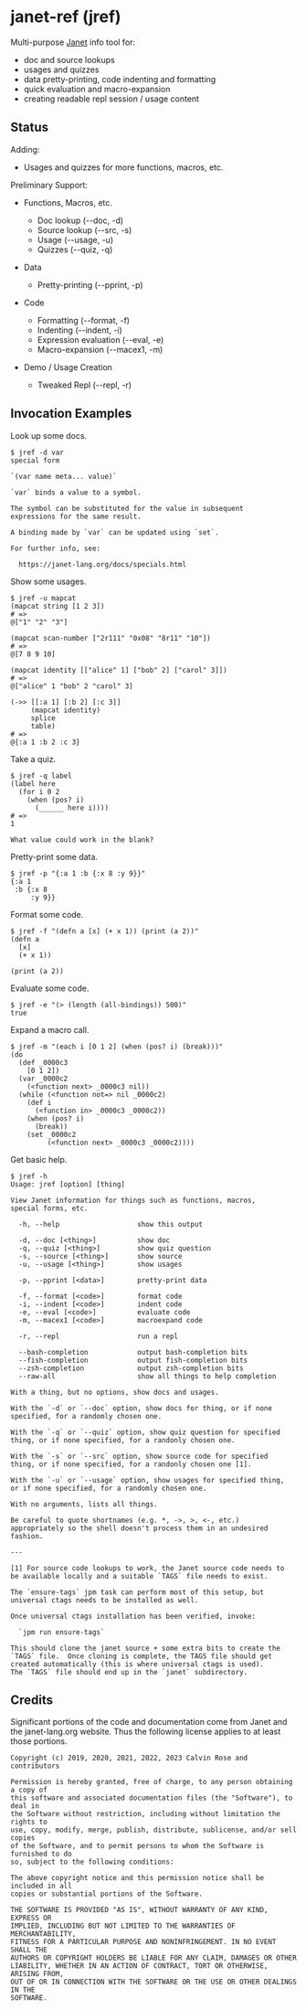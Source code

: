 # janet-ref (jref)

Multi-purpose [Janet](https://janet-lang.org) info tool for:

* doc and source lookups
* usages and quizzes
* data pretty-printing, code indenting and formatting
* quick evaluation and macro-expansion
* creating readable repl session / usage content

## Status

Adding:

* Usages and quizzes for more functions, macros, etc.

Preliminary Support:

* Functions, Macros, etc.
  * Doc lookup (--doc, -d)
  * Source lookup (--src, -s)
  * Usage (--usage, -u)
  * Quizzes (--quiz, -q)

* Data
  * Pretty-printing (--pprint, -p)

* Code
  * Formatting (--format, -f)
  * Indenting (--indent, -i)
  * Expression evaluation (--eval, -e)
  * Macro-expansion (--macex1, -m)

* Demo / Usage Creation
  * Tweaked Repl (--repl, -r)

## Invocation Examples

Look up some docs.

```
$ jref -d var
special form

`(var name meta... value)`

`var` binds a value to a symbol.

The symbol can be substituted for the value in subsequent
expressions for the same result.

A binding made by `var` can be updated using `set`.

For further info, see:

  https://janet-lang.org/docs/specials.html
```

Show some usages.

```
$ jref -u mapcat
(mapcat string [1 2 3])
# =>
@["1" "2" "3"]

(mapcat scan-number ["2r111" "0x08" "8r11" "10"])
# =>
@[7 8 9 10]

(mapcat identity [["alice" 1] ["bob" 2] ["carol" 3]])
# =>
@["alice" 1 "bob" 2 "carol" 3]

(->> [[:a 1] [:b 2] [:c 3]]
     (mapcat identity)
     splice
     table)
# =>
@{:a 1 :b 2 :c 3}
```
Take a quiz.

```
$ jref -q label
(label here
  (for i 0 2
    (when (pos? i)
      (______ here i))))
# =>
1

What value could work in the blank?
```

Pretty-print some data.

```
$ jref -p "{:a 1 :b {:x 8 :y 9}}"
{:a 1
 :b {:x 8
     :y 9}}
```

Format some code.

```
$ jref -f "(defn a [x] (+ x 1)) (print (a 2))"
(defn a
  [x]
  (+ x 1))

(print (a 2))
```

Evaluate some code.

```
$ jref -e "(> (length (all-bindings)) 500)"
true
```

Expand a macro call.

```
$ jref -m "(each i [0 1 2] (when (pos? i) (break)))"
(do
  (def _0000c3
    [0 1 2])
  (var _0000c2
    (<function next> _0000c3 nil))
  (while (<function not=> nil _0000c2)
    (def i
      (<function in> _0000c3 _0000c2))
    (when (pos? i)
      (break))
    (set _0000c2
         (<function next> _0000c3 _0000c2))))
```

Get basic help.

```
$ jref -h
Usage: jref [option] [thing]

View Janet information for things such as functions, macros,
special forms, etc.

  -h, --help                   show this output

  -d, --doc [<thing>]          show doc
  -q, --quiz [<thing>]         show quiz question
  -s, --source [<thing>]       show source
  -u, --usage [<thing>]        show usages

  -p, --pprint [<data>]        pretty-print data

  -f, --format [<code>]        format code
  -i, --indent [<code>]        indent code
  -e, --eval [<code>]          evaluate code
  -m, --macex1 [<code>]        macroexpand code

  -r, --repl                   run a repl

  --bash-completion            output bash-completion bits
  --fish-completion            output fish-completion bits
  --zsh-completion             output zsh-completion bits
  --raw-all                    show all things to help completion

With a thing, but no options, show docs and usages.

With the `-d` or `--doc` option, show docs for thing, or if none
specified, for a randomly chosen one.

With the `-q` or `--quiz` option, show quiz question for specified
thing, or if none specified, for a randonly chosen one.

With the `-s` or `--src` option, show source code for specified
thing, or if none specified, for a randonly chosen one [1].

With the `-u` or `--usage` option, show usages for specified thing,
or if none specified, for a randomly chosen one.

With no arguments, lists all things.

Be careful to quote shortnames (e.g. *, ->, >, <-, etc.)
appropriately so the shell doesn't process them in an undesired
fashion.

---

[1] For source code lookups to work, the Janet source code needs to
be available locally and a suitable `TAGS` file needs to exist.

The `ensure-tags` jpm task can perform most of this setup, but
universal ctags needs to be installed as well.

Once universal ctags installation has been verified, invoke:

  `jpm run ensure-tags`

This should clone the janet source + some extra bits to create the
`TAGS` file.  Once cloning is complete, the TAGS file should get
created automatically (this is where universal ctags is used).
The `TAGS` file should end up in the `janet` subdirectory.
```

## Credits

Significant portions of the code and documentation come from Janet and
the janet-lang.org website.  Thus the following license applies to at
least those portions.

```
Copyright (c) 2019, 2020, 2021, 2022, 2023 Calvin Rose and contributors

Permission is hereby granted, free of charge, to any person obtaining a copy of
this software and associated documentation files (the "Software"), to deal in
the Software without restriction, including without limitation the rights to
use, copy, modify, merge, publish, distribute, sublicense, and/or sell copies
of the Software, and to permit persons to whom the Software is furnished to do
so, subject to the following conditions:

The above copyright notice and this permission notice shall be included in all
copies or substantial portions of the Software.

THE SOFTWARE IS PROVIDED "AS IS", WITHOUT WARRANTY OF ANY KIND, EXPRESS OR
IMPLIED, INCLUDING BUT NOT LIMITED TO THE WARRANTIES OF MERCHANTABILITY,
FITNESS FOR A PARTICULAR PURPOSE AND NONINFRINGEMENT. IN NO EVENT SHALL THE
AUTHORS OR COPYRIGHT HOLDERS BE LIABLE FOR ANY CLAIM, DAMAGES OR OTHER
LIABILITY, WHETHER IN AN ACTION OF CONTRACT, TORT OR OTHERWISE, ARISING FROM,
OUT OF OR IN CONNECTION WITH THE SOFTWARE OR THE USE OR OTHER DEALINGS IN THE
SOFTWARE.
```

